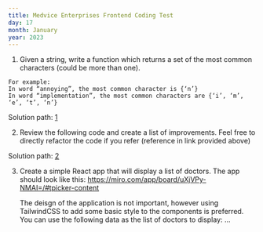 ```yaml
---
title: Medvice Enterprises Frontend Coding Test
day: 17
month: January
year: 2023
---
```





1. Given a string, write a function which returns a set of the most common characters (could be more than one).
```
For example:
In word “annoying”, the most common character is {‘n’}
In word “implementation”, the most common characters are {‘i’, ‘m’, ‘e’, ‘t’, ‘n’}
```

Solution path: [1](./1.js)

2. Review the following code and create a list of improvements. Feel free to directly refactor the code if you refer (reference in link provided above)

Solution path: [2](./2.js)

3. Create a simple React app that will display a list of doctors.
    The app should look like this:
    https://miro.com/app/board/uXjVPy-NMAI=/#tpicker-content
    
    The deisgn of the application is not important, however using TailwindCSS to add some basic style to the components is preferred.
    You can use the following data as the list of doctors to display:
    ...
